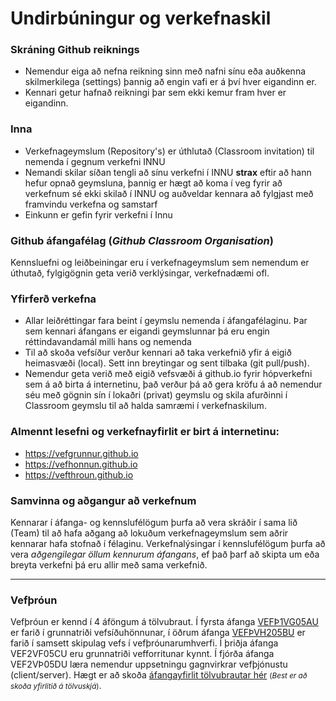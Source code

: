 # Undirbúningur og verkefnaskil

### Skráning Github reiknings

* Nemendur eiga að nefna reikning sinn með nafni sínu eða auðkenna skilmerkilega (settings) þannig að engin vafi er á því hver eigandinn er.
* Kennari getur hafnað reikningi þar sem ekki kemur fram hver er eigandinn.

### Inna 

* Verkefnageymslum (Repository's) er úthlutað (Classroom invitation) til nemenda í gegnum verkefni INNU
* Nemandi skilar síðan tengli að sínu verkefni í INNU **strax** eftir að hann hefur opnað geymsluna, þannig er hægt að koma í veg fyrir að verkefnum sé ekki skilað í INNU og auðveldar kennara að fylgjast með framvindu verkefna og samstarf
* Einkunn er gefin fyrir verkefni í Innu

### Github áfangafélag (_Github Classroom Organisation_)

Kennsluefni og leiðbeiningar eru í verkefnageymslum sem nemendum er úthutað, fylgigögnin geta verið verklýsingar, verkefnadæmi ofl.  

### Yfirferð verkefna

* Allar leiðréttingar fara beint í geymslu nemenda í áfangafélaginu. Þar sem kennari áfangans er eigandi geymslunnar þá eru engin réttindavandamál milli hans og nemenda 
* Til að skoða vefsíður verður kennari að taka verkefnið yfir á eigið heimasvæði (local). Sett inn breytingar og sent tilbaka (git pull/push).
* Nemendur geta verið með eigið vefsvæði á github.io fyrir hópverkefni sem á að birta á internetinu, það verður þá að gera kröfu á að nemendur séu með gögnin sín í lokaðri (privat) geymslu og skila afurðinni í Classroom geymslu til að halda samræmi í verkefnaskilum.

### Almennt lesefni og verkefnayfirlit er birt á internetinu: 

* https://vefgrunnur.github.io
* https://vefhonnun.github.io 
* https://vefthroun.github.io

### Samvinna og aðgangur að verkefnum

Kennarar í áfanga- og kennslufélögum þurfa að vera skráðir í sama lið (Team) til að hafa aðgang að lokuðum verkefnageymslum sem aðrir kennarar hafa stofnað í félaginu. Verkefnalýsingar í kennslufélögum þurfa að vera _aðgengilegar öllum kennurum áfangans_, ef það þarf að skipta um eða breyta verkefni þá eru allir með sama verkefnið.

<hr>

### Vefþróun

Vefþróun er kennd í 4 áföngum á tölvubraut. Í fyrsta áfanga [VEFÞ1VG05AU](https://vefgrunnur.github.io/) er farið í grunnatriði vefsíðuhönnunar, í öðrum áfanga [VEFÞVH205BU](https://vefhonnun.github.io/) er farið í samsett skipulag vefs í vefþróunarumhverfi. Í þriðja áfanga VEF2VF05CU eru grunnatriði vefforritunar kynnt. Í fjórða áfanga VEF2VÞ05DU læra nemendur uppsetningu gagnvirkrar vefþjónustu (client/server).  Hægt er að skoða <a href="https://tskoli.github.io"> áfangayfirlit tölvubrautar hér</a> <small>(_Best er að skoða yfirlitið á tölvuskjá_)</small>.







